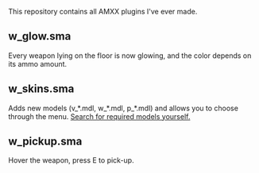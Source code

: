This repository contains all AMXX plugins I've ever made.

## w_glow.sma
Every weapon lying on the floor is now glowing, and the color depends on its ammo amount.

## w_skins.sma
Adds new models (v_\*.mdl, w_\*.mdl, p_\*.mdl) and allows you to choose through the menu. [Search for required models yourself.](https://gamebanana.com/skins/games/4254)

## w_pickup.sma
Hover the weapon, press E to pick-up.
